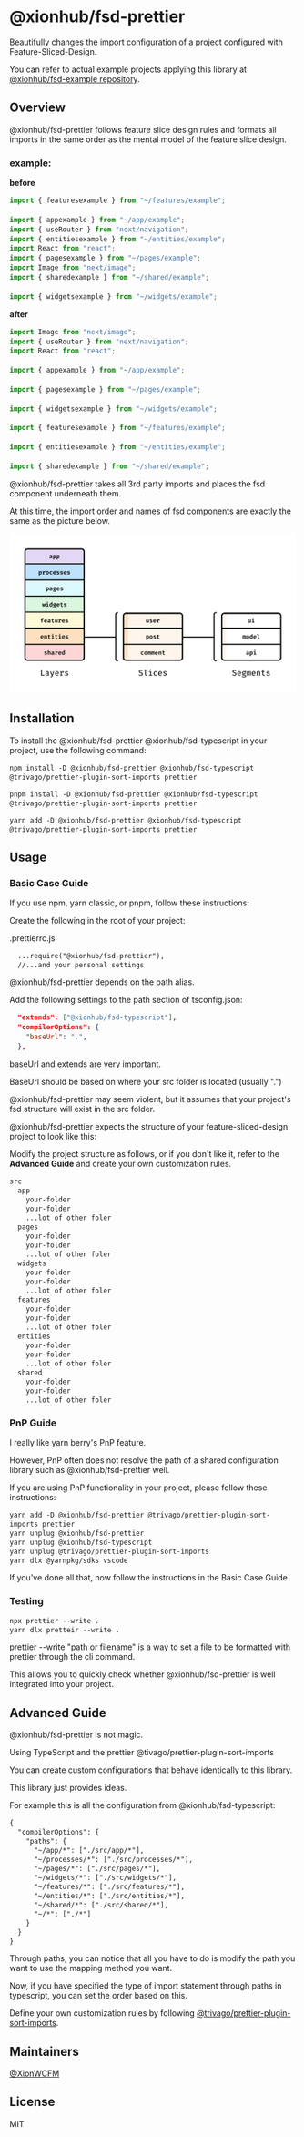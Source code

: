 # @xionhub/fsd-prettier

Beautifully changes the import configuration of a project configured with Feature-Sliced-Design.

You can refer to actual example projects applying this library at [@xionhub/fsd-example repository](https://github.com/xionhub/fsd-example).

## Overview

@xionhub/fsd-prettier follows feature slice design rules and formats all imports in the same order as the mental model of the feature slice design.

### **example:**

**before**

```ts
import { featuresexample } from "~/features/example";

import { appexample } from "~/app/example";
import { useRouter } from "next/navigation";
import { entitiesexample } from "~/entities/example";
import React from "react";
import { pagesexample } from "~/pages/example";
import Image from "next/image";
import { sharedexample } from "~/shared/example";

import { widgetsexample } from "~/widgets/example";
```

**after**

```ts
import Image from "next/image";
import { useRouter } from "next/navigation";
import React from "react";

import { appexample } from "~/app/example";

import { pagesexample } from "~/pages/example";

import { widgetsexample } from "~/widgets/example";

import { featuresexample } from "~/features/example";

import { entitiesexample } from "~/entities/example";

import { sharedexample } from "~/shared/example";
```

@xionhub/fsd-prettier takes all 3rd party imports and places the fsd component underneath them.

At this time, the import order and names of fsd components are exactly the same as the picture below.

![feature-sliced-design](./docs/images/feature-sliced-design.jpg)

## Installation

To install the @xionhub/fsd-prettier @xionhub/fsd-typescript in your project, use the following command:

```
npm install -D @xionhub/fsd-prettier @xionhub/fsd-typescript @trivago/prettier-plugin-sort-imports prettier
```

```
pnpm install -D @xionhub/fsd-prettier @xionhub/fsd-typescript @trivago/prettier-plugin-sort-imports prettier
```

```
yarn add -D @xionhub/fsd-prettier @xionhub/fsd-typescript @trivago/prettier-plugin-sort-imports prettier
```

## Usage

### Basic Case Guide

If you use npm, yarn classic, or pnpm, follow these instructions:

Create the following in the root of your project:

.prettierrc.js

```
  ...require("@xionhub/fsd-prettier"),
  //...and your personal settings
```

@xionhub/fsd-prettier depends on the path alias.

Add the following settings to the path section of tsconfig.json:

```json
  "extends": ["@xionhub/fsd-typescript"],
  "compilerOptions": {
    "baseUrl": ".",
  },
```

baseUrl and extends are very important.

BaseUrl should be based on where your src folder is located (usually ".")

@xionhub/fsd-prettier may seem violent, but it assumes that your project's fsd structure will exist in the src folder.

@xionhub/fsd-prettier expects the structure of your feature-sliced-design project to look like this:

Modify the project structure as follows, or if you don't like it, refer to the **Advanced Guide** and create your own customization rules.

```
src
  app
    your-folder
    your-folder
    ...lot of other foler
  pages
    your-folder
    your-folder
    ...lot of other foler
  widgets
    your-folder
    your-folder
    ...lot of other foler
  features
    your-folder
    your-folder
    ...lot of other foler
  entities
    your-folder
    your-folder
    ...lot of other foler
  shared
    your-folder
    your-folder
    ...lot of other foler
```

### PnP Guide

I really like yarn berry's PnP feature.

However, PnP often does not resolve the path of a shared configuration library such as @xionhub/fsd-prettier well.

If you are using PnP functionality in your project, please follow these instructions:

```
yarn add -D @xionhub/fsd-prettier @trivago/prettier-plugin-sort-imports prettier
yarn unplug @xionhub/fsd-prettier
yarn unplug @xionhub/fsd-typescript
yarn unplug @trivago/prettier-plugin-sort-imports
yarn dlx @yarnpkg/sdks vscode
```

If you've done all that, now follow the instructions in the Basic Case Guide

### Testing

```
npx prettier --write .
yarn dlx pretteir --write .
```

prettier --write "path or filename" is a way to set a file to be formatted with prettier through the cli command.

This allows you to quickly check whether @xionhub/fsd-prettier is well integrated into your project.

## Advanced Guide

@xionhub/fsd-prettier is not magic.

Using TypeScript and the prettier @tivago/prettier-plugin-sort-imports

You can create custom configurations that behave identically to this library.

This library just provides ideas.

For example this is all the configuration from @xionhub/fsd-typescript:

```
{
  "compilerOptions": {
    "paths": {
      "~/app/*": ["./src/app/*"],
      "~/processes/*": ["./src/processes/*"],
      "~/pages/*": ["./src/pages/*"],
      "~/widgets/*": ["./src/widgets/*"],
      "~/features/*": ["./src/features/*"],
      "~/entities/*": ["./src/entities/*"],
      "~/shared/*": ["./src/shared/*"],
      "~/*": ["./*"]
    }
  }
}
```

Through paths, you can notice that all you have to do is modify the path you want to use the mapping method you want.

Now, if you have specified the type of import statement through paths in typescript, you can set the order based on this.

Define your own customization rules by following [@trivago/prettier-plugin-sort-imports](https://github.com/trivago/prettier-plugin-sort-imports).

## Maintainers

[@XionWCFM](https://github.com/XionWCFM)

## License

MIT
